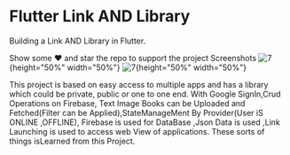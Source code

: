 # Flutter Link AND Library
Building a Link AND Library in Flutter.

Show some ❤️ and star the repo to support the project
Screenshots
![7](https://user-images.githubusercontent.com/55958579/114035846-1edcb400-989d-11eb-98df-0f5b4f9bccd1.png){height="50%" width="50%"} ![7](https://user-images.githubusercontent.com/55958579/114035846-1edcb400-989d-11eb-98df-0f5b4f9bccd1.png){height="50%" width="50%"}

This project is based on easy access to multiple apps and has a library
which could be private, public or one to one end. With Google
SignIn,Crud Operations on Firebase, Text Image Books can be
Uploaded and Fetched(Filter can be Applied),StateManageMent By
Provider(User iS ONLINE ,OFFLINE), Firebase is used for DataBase
,Json Data is used ,Link Launching is used to access web View of
applications. These sorts of things isLearned from this Project.

